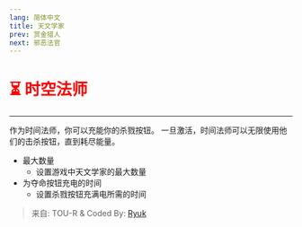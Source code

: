 ```yaml
---
lang: 简体中文
title: 天文学家
prev: 赏金猎人
next: 邪恶法官
---
```


# <font color=red>⏳ <b>时空法师</b></font> <Badge text="Killing" type="tip" vertical="middle"/>

***

作为时间法师，你可以充能你的杀戮按钮。 一旦激活，时间法师可以无限使用他们的击杀按钮，直到耗尽能量。

- 最大数量
  - 设置游戏中天文学家的最大数量
- 为夺命按钮充电的时间
  - 设置杀戮按钮充满电所需的时间

> 来自: TOU-R & Coded By: [Ryuk](#)

